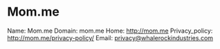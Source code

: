 
# Mom.me

Name: Mom.me
Domain: mom.me
Home: http://mom.me
Privacy_policy: http://mom.me/privacy-policy/
Email: privacy@whalerockindustries.com
